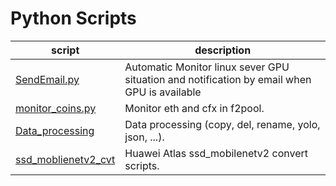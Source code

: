 # Python Scripts

script | description
---|---
[SendEmail.py](SendEmail.py) | Automatic Monitor linux sever GPU situation and notification by email when GPU is available  
[monitor_coins.py](monitor_coins.py) | Monitor eth and cfx in f2pool.  
[Data_processing](Data_processing) | Data processing (copy, del, rename, yolo, json, ...).
[ssd_moblienetv2_cvt](ssd_moblienetv2_cvt)| Huawei Atlas ssd_mobilenetv2 convert scripts.

